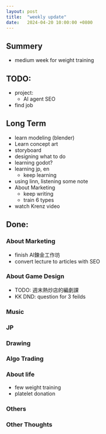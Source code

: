 ```yaml
---
layout: post
title:  "weekly update"
date:   2024-04-20 10:00:00 +0800
---
```


## Summery
* medium week for weight training


## TODO:
* project:
  * AI agent SEO
* find job

## Long Term 
* learn modeling (blender)
* Learn concept art
* storyboard
* designing what to do
* learning godot?
* learning jp, en
  * keep learning
* using linn, listening some note
* About Marketing
  * keep writing
  * train 6 types 
* watch Krenz video

## Done:

### About Marketing
* finish AI鍊金工作坊
* convert lecture to articles with SEO

### About Game Design
* TODO: 週末熱炒店的編劇課
* KK DND: question for 3 feilds

### Music

### JP

### Drawing

### Algo Trading

### About life
* few weight training
* platelet donation

### Others

### Other Thoughts

